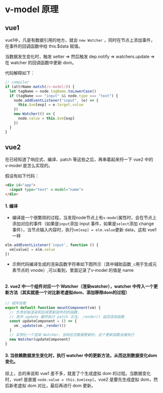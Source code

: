 # v-model 原理

## vue1 
vue1中，凡是有数据引用的地方，就会 `new Watcher` ，同时在节点上添加事件，在事件的回调函数中给 this.$data 赋值。

当数据发生变化时，触发 setter => 然后触发 dep.notify => watchers.update => 在 watcher 的回调函数中更新 dom。

代码解释如下：
```js
// compiler
if (attrName.match(/v-model/)) {
  let tagName = node.tagName.toLowerCase()
  if (tagName === "input" && node.type === "text") {
    node.addEventListener("input", (e) => {
      this.$vm[exp] = e.target.value
    })
    new Watcher(() => {
      node.value = this.$vm[exp]
    })
  }
}
```

## vue2 

在已经知道了响应式、编译、patch 等这些之后，再串着起来捋一下 vue2 中的 v-model 是怎么实现的。


假设有如下代码：
```html
<div id="app">
  <input type="text" v-model="name">
</div>
```

#### 1. 编译
- 编译是一个很繁琐的过程，当发现node节点上有`v-model`属性时，会在节点上添加对应的事件（如果是`input`添加 input 事件，如果是`select`添加 change 事件），当节点输入内容时，执行`vm[exp] = elm.value`更新 data，这和 vue1 一样
```js
elm.addEventListener('input', function () {
  vm[value] = elm.value
})
```
- 示例代码编译生成的渲染函数字符串如下图所示（其中辅助函数`_c`用于生成元素节点的 vnode）,可以看到，里面记录了v-model 的值是 name
<img :src="$withBase('/imgs/myvue/vue2-vmodel.png')" style="transform:scale(0.9);">

#### 2. vue2 中一个组件对应一个 Watcher（渲染watcher），watcher 中传入一个更新方法（其实就是一个对比新老虚拟dom、添加移除dom的过程）
```js
// 组件挂载
export default function mountComponent(vm) {
  // 负责初始渲染和后续更新组件的的函数，
  // 其中_update 最终执行 patch 方法，_render() 返回渲染函数
  const updateComponent = () => {
    vm._update(vm._render())
  }
  // 实例化一个渲染 Watcher，当响应式数据更新时，这个更新函数会被执行
  new Watcher(updateComponent)
}
```

#### 3. 当依赖数据发生变化时，执行 watcher 中的更新方法，从而达到数据变化dom变化。


综上，总的来说和 vue1 差不多，就差了个生成虚拟 dom 的过程。当数据变化时，vue1 是直接 `node.value = this.$vm[exp]`，vue2 是要先生成虚拟 dom，然后新老虚拟 dom 对比，最后再进行 dom 更新。
